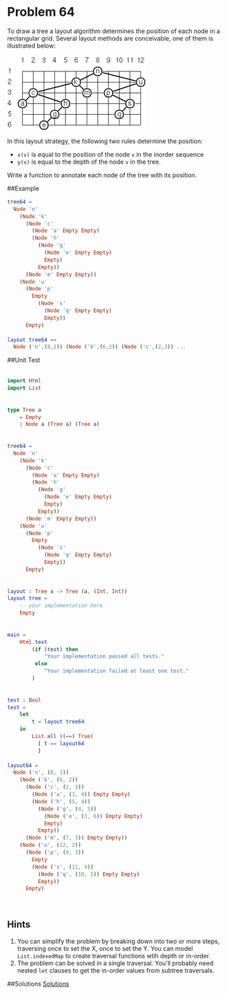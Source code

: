 # Problem 64

To draw a tree a layout algorithm determines the position of each node in a rectangular grid. Several layout methods are conceivable, one of them is illustrated below:

![](../i/p64.gif)

In this layout strategy, the following two rules determine the position:
* ```x(v)``` is equal to the position of the node ```v``` in the inorder sequence
* ```y(v)``` is equal to the depth of the node ```v``` in the tree. 

Write a function to annotate each node of the tree with its position. 

##Example
```elm 
tree64 = 
  Node 'n'
    (Node 'k'
      (Node 'c'
        (Node 'a' Empty Empty)
        (Node 'h'
          (Node 'g'
            (Node 'e' Empty Empty)
            Empty)
          Empty))
      (Node 'm' Empty Empty))
    (Node 'u'
      (Node 'p'
        Empty
          (Node 's'
            (Node 'q' Empty Empty)
            Empty))
      Empty)
                
layout tree64 ==  
  Node ('n',(8,1)) (Node ('k',(6,2)) (Node ('c',(2,3)) ...

```

##Unit Test
```elm

import Html
import List


type Tree a
    = Empty
    | Node a (Tree a) (Tree a)


tree64 = 
  Node 'n'
    (Node 'k'
      (Node 'c'
        (Node 'a' Empty Empty)
        (Node 'h'
          (Node 'g'
            (Node 'e' Empty Empty)
            Empty)
          Empty))
      (Node 'm' Empty Empty))
    (Node 'u'
      (Node 'p'
        Empty
          (Node 's'
            (Node 'q' Empty Empty)
            Empty))
      Empty)


layout : Tree a -> Tree (a, (Int, Int))
layout tree =
    -- your implementation here
    Empty
            
            
main =
    Html.text
        (if (test) then
            "Your implementation passed all tests."
         else
            "Your implementation failed at least one test."
        )


test : Bool
test =
    let 
        t = layout tree64 
    in 
        List.all ((==) True)
          [ t == layout64
          ]

layout64 = 
  Node ('n', (8, 1))
    (Node ('k', (6, 2))
      (Node ('c', (2, 3))
        (Node ('a', (1, 4)) Empty Empty)
        (Node ('h', (5, 4))
          (Node ('g', (4, 5))
            (Node ('e', (3, 6)) Empty Empty)
            Empty)
          Empty))
      (Node ('m', (7, 3)) Empty Empty))
    (Node ('u', (12, 2))
      (Node ('p', (9, 3))
        Empty
        (Node ('s', (11, 4))
          (Node ('q', (10, 5)) Empty Empty)
          Empty))
      Empty)
      
        
```
## Hints
1. You can simplify the problem by breaking down into two or more steps, traversing once to set the X, once to set the Y. You can model ```List.indexedMap``` to create traversal functions wtih depth or in-order. 
2. The problem can be solved in a single traversal. You'll probably need nested ```let``` clauses to get the in-order values from subtree traversals. 


##Solutions
[Solutions](../s/64.md)


